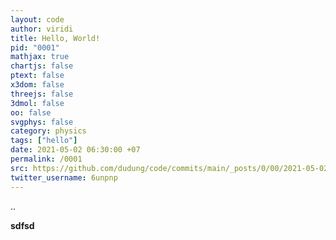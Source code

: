 ```yaml
---
layout: code
author: viridi
title: Hello, World!
pid: "0001"
mathjax: true
chartjs: false
ptext: false
x3dom: false
threejs: false
3dmol: false
oo: false
svgphys: false
category: physics
tags: ["hello"]
date: 2021-05-02 06:30:00 +07
permalink: /0001
src: https://github.com/dudung/code/commits/main/_posts/0/00/2021-05-02-blank.md
twitter_username: 6unpnp
---
```

..

<b title="sdfsdfsd <br/> df \n\r sdfsd">sdfsd</b>